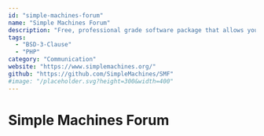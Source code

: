 ```yaml
---
id: "simple-machines-forum"
name: "Simple Machines Forum"
description: "Free, professional grade software package that allows you to set up your own online community within minutes."
tags:
  - "BSD-3-Clause"
  - "PHP"
category: "Communication"
website: "https://www.simplemachines.org/"
github: "https://github.com/SimpleMachines/SMF"
#image: "/placeholder.svg?height=300&width=400"
---
```


# Simple Machines Forum

